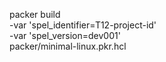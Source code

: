 packer build \
    -var 'spel_identifier=T12-project-id' \
    -var 'spel_version=dev001' \
    packer/minimal-linux.pkr.hcl